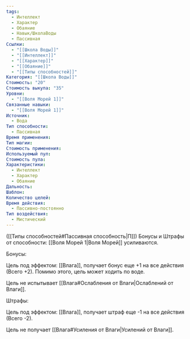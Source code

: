 ```yaml
---
tags:
  - Интеллект
  - Характер
  - Обаяние
  - Навык/ШколаВоды
  - Пассивная
Ссылки:
  - "[[Школа Воды]]"
  - "[[Интеллект]]"
  - "[[Характер]]"
  - "[[Обаяние]]"
  - "[[Типы способностей]]"
Категория: "[[Школа Воды]]"
Стоимость: "20"
Стоимость выкупа: "35"
Уровни:
  - "[[Воля Морей 1]]"
Связанные навыки:
  - "[[Воля Морей 1]]"
Источник:
  - Вода
Тип способности:
  - Пассивная
Время применения: 
Тип магии: 
Стоимость применения: 
Используемый пул: 
Стоимость пула: 
Характеристики:
  - Интеллект
  - Характер
  - Обаяние
Дальность: 
Шаблон: 
Количество целей: 
Время действия:
  - Пассивно-постоянно
Тип воздействия:
  - Мистический
---
```

([[Типы способностей#Пассивная способность|П]]) Бонусы и Штрафы от способности: [[Воля Морей 1|Воля Морей]] усиливаются. 

Бонусы:

Цель под эффектом: [[Влага]], получает бонус еще +1 на все действия (Всего +2). Помимо этого, цель может ходить по воде.

Цель не испытывает [[Влага#Ослабления от Влаги|Ослаблений от Влаги]].

Штрафы: 

Цель под эффектом: [[Влага]], получает штраф еще -1 на все действия (Всего -2). 

Цель не получает [[Влага#Усиления от Влаги|Усилений от Влаги]].